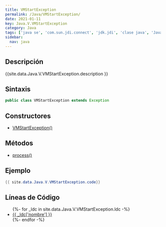 ```yaml
---
title: VMStartException
permalink: /Java/VMStartException/
date: 2021-01-11
key: Java.V.VMStartException
category: Java
tags: ['java se', 'com.sun.jdi.connect', 'jdk.jdi', 'clase java', 'Java 1.3']
sidebar: 
  nav: java
---
```


## Descripción
{{site.data.Java.V.VMStartException.description }}

## Sintaxis
~~~java
public class VMStartException extends Exception
~~~

## Constructores
* [VMStartException()](/Java/VMStartException/VMStartException/)

## Métodos
* [process()](/Java/VMStartException/process)

## Ejemplo
~~~java
{{ site.data.Java.V.VMStartException.code}}
~~~

## Líneas de Código
<ul>
{%- for _ldc in site.data.Java.V.VMStartException.ldc -%}
   <li>
       <a href="{{_ldc['url'] }}">{{ _ldc['nombre'] }}</a>
   </li>
{%- endfor -%}
</ul>
